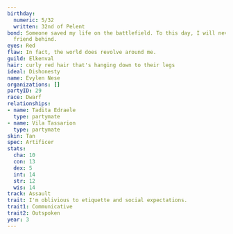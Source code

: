 ```yaml
---
birthday:
  numeric: 5/32
  written: 32nd of Pelent
bond: Someone saved my life on the battlefield. To this day, I will never leave a
  friend behind.
eyes: Red
flaw: In fact, the world does revolve around me.
guild: Elkenval
hair: curly red hair that's hanging down to their legs
ideal: Dishonesty
name: Evylen Nese
organizations: []
partyID: 29
race: Dwarf
relationships:
- name: Tadita Edraele
  type: partymate
- name: Vila Tassarion
  type: partymate
skin: Tan
spec: Artificer
stats:
  cha: 10
  con: 13
  dex: 5
  int: 14
  str: 12
  wis: 14
track: Assault
trait: I'm oblivious to etiquette and social expectations.
trait1: Communicative
trait2: Outspoken
year: 3
---
```

